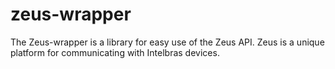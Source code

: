# zeus-wrapper
The Zeus-wrapper is a library for easy use of the Zeus API. Zeus is a unique platform for communicating with Intelbras devices.
